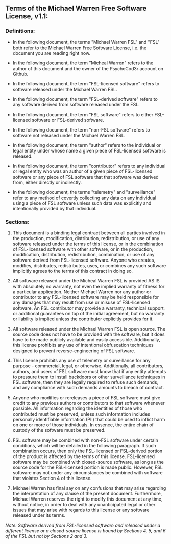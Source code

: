 ## Terms of the Michael Warren Free Software License, v1.1:

### Definitions:

- In the following document, the terms "Michael Warren FSL" and "FSL"
  both refer to the Michael Warren Free Software License, i.e. the
  document you are reading right now.

- In the following document, the term "Micheal Warren" refers to the
  author of this document and the owner of the PsychoCod3r account on
  Github.

- In the following document, the term "FSL-licensed software" refers to
  software released under the Michael Warren FSL.

- In the following document, the term "FSL-derived software" refers to
  any software derived from software released under the FSL.

- In the following document, the term "FSL software" refers to either
  FSL-licensed software or FSL-derived software.

- In the following document, the term "non-FSL software" refers to
  software not released under the Michael Warren FSL.

- In the following document, the term "author" refers to the individual
  or legal entity under whose name a given piece of FSL-licensed software
  is released.

- In the following document, the term "contributor" refers to any
  individual or legal entity who was an author of a given piece of
  FSL-licensed software or any piece of FSL software that that software
  was derived from, either directly or indirectly.

- In the following document, the terms "telemetry" and "surveillance"
  refer to any method of covertly collecting any data on any individual
  using a piece of FSL software unless such data was explicitly and
  intentionally provided by that individual.

### Sections:

1. This document is a binding legal contract between all parties involved
   in the production, modification, distribution, redistribution, or
   use of any software released under the terms of this license, or
   in the combination of FSL-licensed software with other software,
   or in the production, modification, distribution, redistribution,
   combination, or use of any software derived from FSL-licensed software.
   Anyone who creates, modifies, distributes, redistributes, uses, or
   combines any such software implicitly agrees to the terms of this
   contract in doing so.

2. All software released under the Micheal Warren FSL is provided AS IS
   with absolutely no warranty, not even the implied warranty of fitness
   for a particular application.  Neither Michael Warren nor any author
   or contributor to any FSL-licensed software may be held responsible
   for any damages that may result from use or misuse of FSL-licensed
   software.  An FSL contributor may provide a warranty, technical
   support, or additional guarantees on top of the initial agreement, but
   no warranty or liability is implied unless the contributor explicitly
   provides for it.

3. All software released under the Michael Warren FSL is open source.
   The source code does not have to be provided with the software, but
   it does have to be made publicly available and easily accessible.
   Additionally, this license prohibits any use of intentional obfuscation
   techniques designed to prevent reverse-engineering of FSL software.

4. This license prohibits any use of telemetry or surveillance for
   any purpose - commercial, legal, or otherwise.  Additionally, all
   contributors, authors, and users of FSL software must know that if
   any entity attempts to pressure them to install backdoors or other
   surveillance techniques in FSL software, then they are legally required
   to refuse such demands, and any compliance with such demands amounts
   to breach of contract.

5. Anyone who modifies or rereleases a piece of FSL software must give
   credit to any previous authors or contributors to that software
   whenever possible.  All information regarding the identities of those
   who contributed must be preserved, unless such information includes
   personally identifiable information (PII) that could be used to
   inflict harm on one or more of those individuals.  In essence, the
   entire chain of custody of the software must be preserved.

6. FSL software may be combined with non-FSL software under certain
   conditions, which will be detailed in the following paragraph.
   If such combination occurs, then only the FSL-licensed or FSL-derived
   portion of the product is affected by the terms of this license.
   FSL-licensed software may be combined with closed-source software, as
   long as the source code for the FSL-licensed portion is made public.
   However, FSL software may not under any circumstances be combined
   with software that violates Section 4 of this license.

7. Michael Warren has final say on any confusions that may arise regarding
   the interpretation of any clause of the present document.  Furthermore,
   Michael Warren reserves the right to modify this document at any time,
   without notice, in order to deal with any unanticipated legal or other
   issues that may arise with regards to this license or any software
   released under its terms.

*Note: Software derived from FSL-licensed software and released under
a different license or a closed-source license is bound by Sections 4,
5, and 6 of the FSL but not by Sections 2 and 3.*
